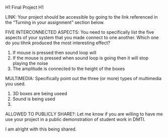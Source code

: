 H1 Final Project H1


LINK: Your project should be accessible by going to the link referenced in the “Turning in your assignment” section below.


FIVE INTERCONNECTED ASPECTS: You need to specifically list the five aspects of your system that you made connect to one another. Which one do you tihnk produced the most interesting effect?

1. If mouse is pressed then sound loop will 
2. If the mouse is pressed when sound loop  is going then it will stop playing the noise
3. The amplitude is connected to the height of the boxes

MULTIMEDIA: Specifically point out the three (or more) types of multimedia you used.

1. 3D boxes are being useed
2. Sound is being used 
3. 

ALLOWED TO PUBLICLY SHARE?: Let me know if you are willing to have me use your project in a public demonstration of student work in DMTI.

I am alright with this being shared.